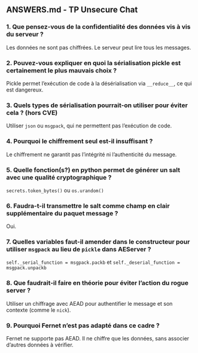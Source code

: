 ## ANSWERS.md - TP Unsecure Chat

### 1. Que pensez-vous de la confidentialité des données vis à vis du serveur ?
Les données ne sont pas chiffrées. Le serveur peut lire tous les messages.

### 2. Pouvez-vous expliquer en quoi la sérialisation pickle est certainement le plus mauvais choix ?
Pickle permet l’exécution de code à la désérialisation via `__reduce__`, ce qui est dangereux.

### 3. Quels types de sérialisation pourrait-on utiliser pour éviter cela ? (hors CVE)
Utiliser `json` ou `msgpack`, qui ne permettent pas l’exécution de code.

### 4. Pourquoi le chiffrement seul est-il insuffisant ?
Le chiffrement ne garantit pas l’intégrité ni l’authenticité du message.

### 5. Quelle fonction(s?) en python permet de générer un salt avec une qualité cryptographique ?
`secrets.token_bytes()` ou `os.urandom()`

### 6. Faudra-t-il transmettre le salt comme champ en clair supplémentaire du paquet message ?
Oui.

### 7. Quelles variables faut-il amender dans le constructeur pour utiliser `msgpack` au lieu de `pickle` dans AEServer ?
`self._serial_function = msgpack.packb` et `self._deserial_function = msgpack.unpackb`

### 8. Que faudrait-il faire en théorie pour éviter l’action du rogue server ?
Utiliser un chiffrage avec AEAD pour authentifier le message et son contexte (comme le `nick`).

### 9. Pourquoi Fernet n’est pas adapté dans ce cadre ?
Fernet ne supporte pas AEAD. Il ne chiffre que les données, sans associer d’autres données à vérifier.



